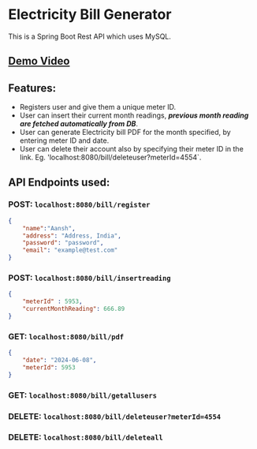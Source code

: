 # Electricity Bill Generator
This is a Spring Boot Rest API which uses MySQL.

## [Demo Video](https://1drv.ms/v/s!Agwf35R6wYp7gbJRGvHbgTXyHPILPA?e=7UeiqX)

## Features:
* Registers user and give them a unique meter ID.
* User can insert their current month readings, ***previous month reading are fetched automatically from DB***.
* User can generate Electricity bill PDF for the month specified, by entering meter ID and date.
* User can delete their account also by specifying their meter ID in the link. Eg. 'localhost:8080/bill/deleteuser?meterId=4554`.

## API Endpoints used:
### **POST**: `localhost:8080/bill/register`

```json
{
    "name":"Aansh",
    "address": "Address, India",
    "password": "password",
    "email": "example@test.com"
}
```

### **POST**: `localhost:8080/bill/insertreading`

```json
{
    "meterId" : 5953,
    "currentMonthReading": 666.89
}
```

### **GET**: `localhost:8080/bill/pdf`

```json
{
    "date": "2024-06-08",
    "meterId": 5953
}
```

### **GET**: `localhost:8080/bill/getallusers`

### **DELETE**: `localhost:8080/bill/deleteuser?meterId=4554`

### **DELETE**: `localhost:8080/bill/deleteall`
